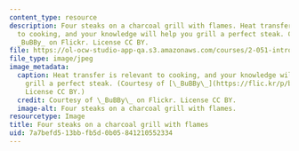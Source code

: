 ```yaml
---
content_type: resource
description: Four steaks on a charcoal grill with flames. Heat transfer is relevant
  to cooking, and your knowledge will help you grill a perfect steak. Courtesy of
  _BuBBy_ on Flickr. License CC BY.
file: https://ol-ocw-studio-app-qa.s3.amazonaws.com/courses/2-051-introduction-to-heat-transfer-fall-2015/7a7befd513bbfb5d0b05841210552334_2-051f15.jpg
file_type: image/jpeg
image_metadata:
  caption: Heat transfer is relevant to cooking, and your knowledge will help you
    grill a perfect steak. (Courtesy of [\_BuBBy\_](https://flic.kr/p/bcUfWr) on Flickr.
    License CC BY.)
  credit: Courtesy of \_BuBBy\_ on Flickr. License CC BY.
  image-alt: Four steaks on a charcoal grill with flames.
resourcetype: Image
title: Four steaks on a charcoal grill with flames
uid: 7a7befd5-13bb-fb5d-0b05-841210552334
---
```

